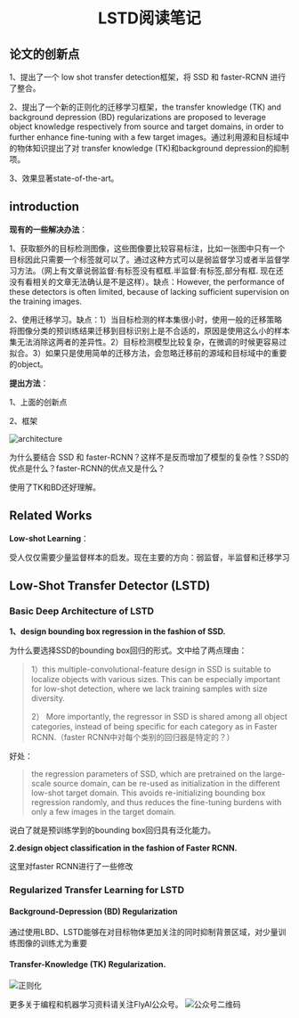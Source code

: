 # <center>LSTD阅读笔记</center>

## 论文的创新点

1、提出了一个 low shot transfer detection框架，将 SSD 和 faster-RCNN 进行了整合。

2、提出了一个新的正则化的迁移学习框架，the transfer knowledge (TK) and background depression
(BD) regularizations are proposed to leverage object knowledge respectively from source and target domains, in order to further enhance fine-tuning with a few target images。通过利用源和目标域中的物体知识提出了对 transfer knowledge (TK)和background depression的抑制项。

3、效果显著state-of-the-art。

## introduction

**现有的一些解决办法**：

1、获取额外的目标检测图像，这些图像要比较容易标注，比如一张图中只有一个目标因此只需要一个标签就可以了。通过这种方式可以是弱监督学习或者半监督学习方法。（网上有文章说弱监督:有标签没有框框.半监督:有标签,部分有框.  现在还没有看相关的文章无法确认是不是这样）。缺点：However, the performance of these detectors is often limited, because of lacking sufficient supervision on the training images.

2、使用迁移学习。缺点：1）当目标检测的样本集很小时，使用一般的迁移策略将图像分类的预训练结果迁移到目标识别上是不合适的，原因是使用这么小的样本集无法消除这两者的差异性。2）目标检测模型比较复杂，在微调的时候更容易过拟合。3）如果只是使用简单的迁移方法，会忽略迁移前的源域和目标域中的重要的object。

**提出方法**：

1、上面的创新点

2、框架

![architecture](http://pwfic6399.bkt.clouddn.com/wechat/object_detection/LSTD_architecture.png)



为什么要结合 SSD 和 faster-RCNN？这样不是反而增加了模型的复杂性？SSD的优点是什么？faster-RCNN的优点又是什么？

使用了TK和BD还好理解。

## Related Works

**Low-shot Learning**：

受人仅仅需要少量监督样本的启发。现在主要的方向：弱监督，半监督和迁移学习



## Low-Shot Transfer Detector (LSTD)

### Basic Deep Architecture of LSTD

**1、design bounding box regression in the fashion of SSD.**

为什么要选择SSD的bounding box回归的形式。文中给了两点理由：

> 1）this multiple-convolutional-feature design in SSD is suitable to localize objects with various sizes. This can be especially important for low-shot detection, where we lack training samples with size diversity.
>
> 2） More importantly, the regressor in SSD is shared among all object categories, instead of being specific for each category as in Faster RCNN.（faster RCNN中对每个类别的回归器是特定的？）

好处：

> the regression parameters of SSD, which are pretrained on the large-scale source domain, can be re-used as initialization in the different low-shot target domain. This avoids re-initializing bounding box regression randomly, and thus reduces the fine-tuning burdens with only a few images in the target domain.

说白了就是预训练学到的bounding box回归具有泛化能力。



**2.design object classification in the fashion of Faster RCNN.**

这里对faster RCNN进行了一些修改

### Regularized Transfer Learning for LSTD

#### **Background-Depression (BD) Regularization**

通过使用LBD、LSTD能够在对目标物体更加关注的同时抑制背景区域，对少量训练图像的训练尤为重要

#### **Transfer-Knowledge (TK) Regularization.**



![正则化](http://pwfic6399.bkt.clouddn.com/wechat/object_detection/LSDT_figure2.png)



更多关于编程和机器学习资料请关注FlyAI公众号。
![公众号二维码][1]

[1]: http://pwfic6399.bkt.clouddn.com/wechat/%E5%BE%AE%E4%BF%A1%E5%85%AC%E4%BC%97%E5%8F%B7%E4%BA%8C%E7%BB%B4%E7%A0%81.jpg











